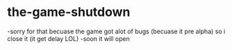 # the-game-shutdown
-sorry for that becuase the game got alot of bugs (becuase it pre alpha) so i close it (it get delay LOL)
-soon it will open

